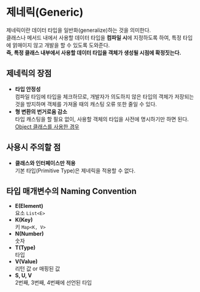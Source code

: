 # 제네릭(Generic)
제네릭이란 데이터 타입을 일반화(generalize)하는 것을 의미한다.  
클래스나 메서드 내에서 사용할 데이터 타입을 **컴파일 시**에 지정하도록 하여, 특정 타입에 얽매이지 않고 개발을 할 수 있도록 도와준다.  
**즉, 특정 클래스 내부에서 사용할 데이터 타입을 객체가 생성될 시점에 확정짓는다.**

## 제네릭의 장점
- **타입 안정성**  
컴파일 타임에 타입을 체크하므로, 개발자가 의도하지 않은 타입의 객체가 저장되는 것을 방지하며 객체를 가져올 때의 캐스팅 오류 또한 줄일 수 있다.
- **형 변환의 번거로움 감소**  
타입 캐스팅을 할 필요 없이, 사용할 객체의 타입을 사전에 명시하기만 하면 된다.  
[Object 클래스를 사용한 경우](https://github.com/yjghim/java-advanced/blob/master/src/generics/basic_concept/no_use/App.java)

## 사용시 주의할 점
- **클래스와 인터페이스만 적용**  
기본 타입(Primitive Type)은 제네릭을 적용할 수 없다.

## 타입 매개변수의 Naming Convention
- **E(Element)**  
요소 `List<E>`
- **K(Key)**  
키 `Map<K, V>`
- **N(Number)**  
숫자
- **T(Type)**  
타입
- **V(Value)**  
리턴 값 or 매핑된 값
- **S, U, V**  
2번째, 3번째, 4번째에 선언된 타입